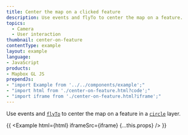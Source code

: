 ```yaml
---
title: Center the map on a clicked feature
description: Use events and flyTo to center the map on a feature.
topics:
  - Camera
  - User interaction
thumbnail: center-on-feature
contentType: example
layout: example
language:
- JavaScript
products:
- Mapbox GL JS
prependJs:
- "import Example from '../../components/example';"
- "import html from './center-on-feature.html?code';"
- "import iframe from './center-on-feature.html?iframe';"
---
```


Use events and [`flyTo`](/mapbox-gl-js/api/map/#map#flyto) to center the map on a feature in a [`circle`](/mapbox-gl-js/style-spec/layers/#circle) layer.

{{ <Example html={html} iframeSrc={iframe} {...this.props} /> }}
